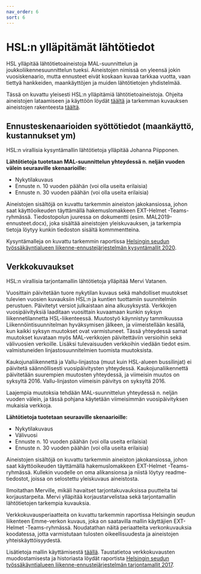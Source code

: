```yaml
---
nav_order: 6
sort: 6
---
```


# HSL:n ylläpitämät lähtötiedot

HSL ylläpitää lähtötietoaineistoja MAL-suunnittelun ja joukkoliikennesuunnittelun tueksi.
Aineistojen nimissä on yleensä jokin vuosiskenaario, mutta ennusteet eivät koskaan kuvaa tarkkaa vuotta, vaan tiettyä hankkeiden,
maankäyttöjen ja muiden lähtötietojen yhdistelmää.

Tässä on kuvattu yleisesti HSL:n ylläpitämiä lähtötietoaineistoja.
Ohjeita aineistojen lataamiseen ja käyttöön löydät [täältä](mallitoiden_yleisohje.md) ja tarkemman kuvauksen
aineistojen rakenteesta [täältä](mallin_lahtotietotiedostot.md).

## Ennusteskenaarioiden syöttötiedot (maankäyttö, kustannukset ym)

HSL:n virallisia kysyntämallin lähtötietoja ylläpitää Johanna Piipponen. 

**Lähtötietoja tuotetaan MAL-suunnittelun yhteydessä n. neljän vuoden välein seuraaville skenaarioille:**
* Nykytilakuvaus
* Ennuste n. 10 vuoden päähän (voi olla useita erilaisia)
* Ennuste n. 30 vuoden päähän (voi olla useita erilaisia)

Aineistojen sisältöjä on kuvattu tarkemmin aineiston jakokansiossa, johon saat käyttöoikeuden täyttämällä hakemuslomakkeen EXT-Helmet -Teams-ryhmässä.
Tiedostopolun juuressa on dokumentti (esim. MAL2019-ennusteet.docx), joka sisältää aineistojen yleiskuvauksen,
ja tarkempia tietoja löytyy kunkin tiedoston sisältä kommmentteina.

Kysyntämalleja on kuvattu tarkemmin raportissa [Helsingin seudun työssäkäyntialueen liikenne-ennustejärjestelmän kysyntämallit 2020](https://hslfi.azureedge.net/globalassets/julkaisuarkisto/2020/6_2020_helsingin_seudun_tyossakayntialueen_liikenne-ennustejarjestelman_kysyntamallit.pdf).

## Verkkokuvaukset

HSL:n virallisia tarjontamallin lähtötietoja ylläpitää Mervi Vatanen.

Vuosittain päivitetään tuore nykytilan kuvaus sekä mahdolliset muutokset tulevien vuosien kuvauksiin HSL:n ja kuntien tuottamiin suunnitelmiin perustuen.
Päivitetyt versiot julkaistaan aina alkusyksystä. Verkkojen vuosipäivityksiä laaditaan vuosittain kuvaamaan kunkin syksyn liikennetilannetta HSL-liikenteessä. 
Muutostyö käynnistyy tammikuussa Liikennöintisuunnitelman hyväksymisen jälkeen, ja viimeistellään kesällä, kun kaikki syksyn muutokset ovat varmistuneet.
Tässä yhteydessä samat muutokset kuvataan myös MAL-verkkojen päivitettäviin versioihin sekä välivuosien verkoille.
Lisäksi tulevaisuuden verkkoihin viedään tiedot esim. valmistuneiden linjastosuunnitelmien tuomista muutoksista. 

Kaukojunaliikennettä ja Vallu-linjastoa (muut kuin HSL-alueen bussilinjat) ei päivitetä säännöllisesti vuosipäivitysten yhteydessä.
Kaukojunaliikennettä päivitetään suurempien muutosten yhteydessä, ja viimeisin muutos on syksyltä 2016.
Vallu-linjaston viimeisin päivitys on syksyltä 2016.

Laajempia muutoksia tehdään MAL-suunnittelun yhteydessä n. neljän vuoden välein, ja tässä pohjana käytetään viimeisimmän vuosipäivityksen mukaisia verkkoja.

**Lähtötietoja tuotetaan seuraaville skenaarioille:**
* Nykytilakuvaus
* Välivuosi
* Ennuste n. 10 vuoden päähän (voi olla useita erilaisia)
* Ennuste n. 30 vuoden päähän (voi olla useita erilaisia)

Aineistojen sisältöjä on kuvattu tarkemmin aineiston jakokansiossa, johon saat käyttöoikeuden täyttämällä hakemuslomakkeen EXT-Helmet -Teams-ryhmässä.
Kullekin vuodelle on oma alikansionsa ja niistä löytyy readme-tiedostot, joissa on selostettu yleiskuvaus aineistosta.

Ilmoitathan Merville, mikäli havaitset tarjontakuvauksissa puutteita tai korjaustarpeita.
Mervi ylläpitää korjaustarvelistaa sekä tarjontamallin lähtötietojen tarkempia kuvauksia.

Verkkokuvausperiaatteita on kuvattu tarkemmin raportissa Helsingin seudun liikenteen Emme-verkon kuvaus,
joka on saatavilla mallin käyttäjien EXT-Helmet -Teams-ryhmässä.
Noudatathan näitä periaatteita verkonkuvauksia koodatessa, jotta varmistutaan tulosten oikeellisuudesta ja aineistojen yhteiskäyttöisyydestä. 

Lisätietoja mallin käyttämisestä [täällä](mallitoiden_yleisohje.md).
Taustatietoa verkkokuvausten muodostamisesta ja historiasta löydät raportista [Helsingin seudun työssäkäyntialueen liikenne-ennustejärjestelmän tarjontamallit 2017](https://hslfi.azureedge.net/globalassets/julkaisuarkisto/2019/helsingin-seudun-tyossakayntialueen-liikenne-ennustejarjestelman-tarjontamallit-6-2019.pdf).
